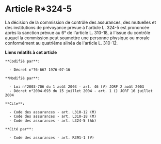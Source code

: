 # Article R*324-5

La décision de la commission de contrôle des assurances, des mutuelles et des institutions de prévoyance prévue à l'article
L. 324-5 est prononcée après la sanction prévue au 6° de l'article L. 310-18, à l'issue du contrôle auquel la commission peut
soumettre une personne physique ou morale conformément au quatrième alinéa de l'article L. 310-12.

**Liens relatifs à cet article**

	**Codifié par**:

	  - Décret n°76-667 1976-07-16

	**Modifié par**:

	  - Loi n°2003-706 du 1 août 2003 - art. 46 (V) JORF 2 août 2003
	  - Décret n°2004-693 du 15 juillet 2004 - art. 1 () JORF 16 juillet 2004

	**Cite**:

	  - Code des assurances - art. L310-12 (M)
	  - Code des assurances - art. L310-18 (M)
	  - Code des assurances - art. L324-5 (Ab)

	**Cité par**:

	  - Code des assurances - art. R391-1 (V)
